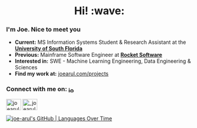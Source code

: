 <h1 align='center'> Hi! :wave:</h1>

### I'm Joe. Nice to meet you 

- **Current:** MS Information Systems Student & Research Assistant at the [**University of South Florida**](https://www.usf.edu/)
- **Previous:** Mainframe Software Engineer at [**Rocket Software**](https://www.rocketsoftware.com)
- **Interested in:**  SWE - Machine Learning Engineering, Data Engineering & Sciences
- **Find my work at:** [joearul.com/projects](https://joearul.com/projects/)

<h3 align="left">Connect with me on: <a href="https://linkedin.com/in/joearul" target="blank"><img align="center" src="https://raw.githubusercontent.com/rahuldkjain/github-profile-readme-generator/master/src/images/icons/Social/linked-in-alt.svg" alt="joearul" height="15" width="20" /></a> </h3>
<p align="left"> 
<a href="https://linkedin.com/in/joearul" target="blank"><img align="center" src="https://raw.githubusercontent.com/rahuldkjain/github-profile-readme-generator/master/src/images/icons/Social/linked-in-alt.svg" alt="joearul" height="30" width="40" /></a>
<a href="https://instagram.com/_joearul" target="blank"><img align="center" src="https://raw.githubusercontent.com/rahuldkjain/github-profile-readme-generator/master/src/images/icons/Social/instagram.svg" alt="_joearul" height="30" width="40" /></a>
  
</p>


[![joe-arul's GitHub | Languages Over Time](https://stats.quine.sh/joe-arul/languages-over-time?theme=light)](https://quine.sh?utm_source=widgets&utm_campaign=joe-arul)



  
<!--
**joe-arul/joe-arul** is a ✨ _special_ ✨ repository because its `README.md` (this file) appears on your GitHub profile.

Here are some ideas to get you started:

- 🔭 I’m currently working on ...
- 🌱 I’m currently learning ...
- 👯 I’m looking to collaborate on ...
- 🤔 I’m looking for help with ...
- 💬 Ask me about ...
- 📫 How to reach me: ...
- 😄 Pronouns: ...
- ⚡ Fun fact: ...
-->
